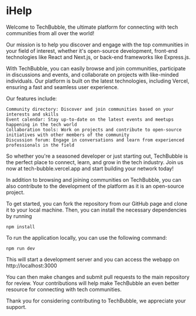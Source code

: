 # iHelp
Welcome to TechBubble, the ultimate platform for connecting with tech communities from all over the world!

Our mission is to help you discover and engage with the top communities in your field of interest, whether it's open-source development, front-end technologies like React and Next.js, or back-end frameworks like Express.js.

With TechBubble, you can easily browse and join communities, participate in discussions and events, and collaborate on projects with like-minded individuals. Our platform is built on the latest technologies, including Vercel, ensuring a fast and seamless user experience.

Our features include:

    Community directory: Discover and join communities based on your interests and skills
    Event calendar: Stay up-to-date on the latest events and meetups happening in the tech world
    Collaboration tools: Work on projects and contribute to open-source initiatives with other members of the community
    Discussion forum: Engage in conversations and learn from experienced professionals in the field

So whether you're a seasoned developer or just starting out, TechBubble is the perfect place to connect, learn, and grow in the tech industry. Join us now at tech-bubble.vercel.app and start building your network today!

In addition to browsing and joining communities on TechBubble, you can also contribute to the development of the platform as it is an open-source project.

To get started, you can fork the repository from our GitHub page and clone it to your local machine. Then, you can install the necessary dependencies by running

`npm install`

To run the application locally, you can use the following command:

`npm run dev`

This will start a development server and you can access the webapp on http://localhost:3000

You can then make changes and submit pull requests to the main repository for review. Your contributions will help make TechBubble an even better resource for connecting with tech communities.

Thank you for considering contributing to TechBubble, we appreciate your support.
